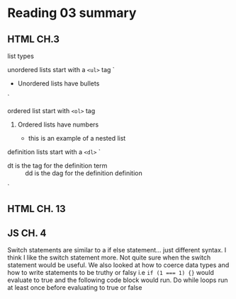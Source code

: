 
# Reading 03 summary

## HTML CH.3
list types 

unordered lists start with a `<ul>` tag
`<ul>
    <li>Unordered lists have bullets</li>
</ul>`

ordered list start with `<ol>` tag
<ol>
    <li>Ordered lists have numbers</li>
    <ul>
        <li>this is an example of a nested list</li>
    </ul>
</ol>

definition lists start with a `<dl>`
`<dl>
    <dt>dt is the tag for the definition term</dt>
    <dd>dd is the dag for the definition definition</dd>
</dl>`

## HTML CH. 13


## JS CH. 4
Switch statements are similar to a if else statement... just different syntax. I think I like the switch statement more. Not quite sure when the switch statement would be useful. We also looked at how to coerce data types and how to write statements to be truthy or falsy i.e `if (1 === 1) {}` would evaluate to true and the following code block would run. Do while loops run at least once before evaluating to true or false